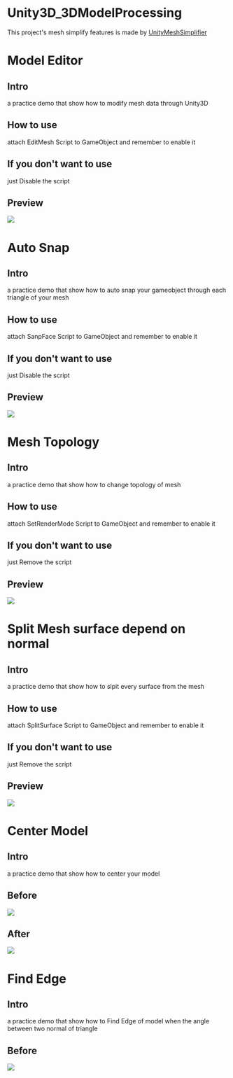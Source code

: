 # Unity3D_3DModelProcessing


<div>
    <p>This project's mesh simplify features is made by <a href="https://github.com/Whinarn/UnityMeshSimplifier">UnityMeshSimplifier</a></p>
    <h1>Model Editor</h1>
    <h2>Intro</h2>
    <p> a practice demo that show how to modify mesh data through Unity3D </p>
    <h2>How to use</h2>
    <p> attach EditMesh Script to GameObject and remember to enable it</p>
    <h2>If you don't want to use</h2>
    <p> just Disable the script</p>
    <h2>Preview</h2>
    <img src="img/vertexModify.gif">
    <h1>Auto Snap</h1>
    <h2>Intro</h2>
    <p> a practice demo that show how to auto snap your gameobject through each triangle of your mesh</p>
    <h2>How to use</h2>
    <p> attach SanpFace Script to GameObject and remember to enable it</p>
    <h2>If you don't want to use</h2>
    <p> just Disable the script</p>
    <h2>Preview</h2>
    <img src="img/AutoSnap.gif">
    <h1>Mesh Topology</h1>
    <h2>Intro</h2>
    <p> a practice demo that show how to change topology of mesh</p>
    <h2>How to use</h2>
    <p> attach SetRenderMode Script to GameObject and remember to enable it</p>
    <h2>If you don't want to use</h2>
    <p> just Remove the script</p>
    <h2>Preview</h2>
    <img src="img/MeshTopology.png">
    <h1>Split Mesh surface depend on normal</h1>
    <h2>Intro</h2>
    <p> a practice demo that show how to slpit every surface from the mesh</p>
    <h2>How to use</h2>
    <p> attach SplitSurface Script to GameObject and remember to enable it</p>
    <h2>If you don't want to use</h2>
    <p> just Remove the script</p>
    <h2>Preview</h2>
    <img src="img/SplitSurface.png">
    <h1>Center Model</h1>
    <h2>Intro</h2>
    <p> a practice demo that show how to center your model</p>
    <h2>Before</h2>
    <img src="img/center_before.png">
    <h2>After</h2>
    <img src="img/center_after.png"> 
    <h1>Find Edge</h1>
    <h2>Intro</h2>
    <p> a practice demo that show how to Find Edge of model when the angle between two normal of triangle</p>
    <h2>Before</h2>
    <img src="img/findedge.png">
</div>
